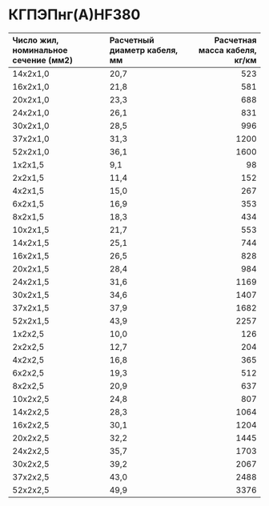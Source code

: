 # КГПЭПнг(А)HF380

|  Число жил, номинальное сечение (мм2)   | Расчетный диаметр кабеля, мм   |   Расчетная масса кабеля, кг/км |
|:----------------------------------------|:-------------------------------|--------------------------------:|
| 14x2x1,0                                | 20,7                           |                             523 |
| 16x2x1,0                                | 21,8                           |                             581 |
| 20x2x1,0                                | 23,3                           |                             688 |
| 24x2x1,0                                | 26,1                           |                             831 |
| 30x2x1,0                                | 28,5                           |                             996 |
| 37x2x1,0                                | 31,3                           |                            1200 |
| 52x2x1,0                                | 36,1                           |                            1600 |
| 1x2x1,5                                 | 9,1                            |                              98 |
| 2x2x1,5                                 | 11,4                           |                             152 |
| 4x2x1,5                                 | 15,0                           |                             267 |
| 6x2x1,5                                 | 16,9                           |                             353 |
| 8x2x1,5                                 | 18,3                           |                             434 |
| 10x2x1,5                                | 21,7                           |                             553 |
| 14x2x1,5                                | 25,1                           |                             744 |
| 16x2x1,5                                | 26,5                           |                             828 |
| 20x2x1,5                                | 28,4                           |                             984 |
| 24x2x1,5                                | 31,6                           |                            1169 |
| 30x2x1,5                                | 34,6                           |                            1407 |
| 37x2x1,5                                | 37,9                           |                            1682 |
| 52x2x1,5                                | 43,9                           |                            2257 |
| 1x2x2,5                                 | 10,0                           |                             126 |
| 2x2x2,5                                 | 12,7                           |                             204 |
| 4x2x2,5                                 | 16,8                           |                             365 |
| 6x2x2,5                                 | 19,3                           |                             512 |
| 8x2x2,5                                 | 20,9                           |                             637 |
| 10x2x2,5                                | 24,8                           |                             807 |
| 14x2x2,5                                | 28,3                           |                            1064 |
| 16x2x2,5                                | 30,1                           |                            1204 |
| 20x2x2,5                                | 32,2                           |                            1445 |
| 24x2x2,5                                | 35,7                           |                            1703 |
| 30x2x2,5                                | 39,2                           |                            2067 |
| 37x2x2,5                                | 43,0                           |                            2488 |
| 52x2x2,5                                | 49,9                           |                            3376 |